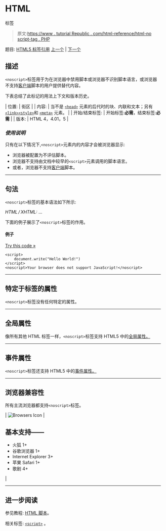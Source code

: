 # HTML

<noscript>标签</noscript>

> 原文:[https://www . tutorial Republic . com/html-reference/html-no script-tag . PHP](https://www.tutorialrepublic.com/html-reference/html-noscript-tag.php)

题目: [HTML5 标签引用](html5-tags.php) [上一个](html-noframes-tag.php) | [下一个](html-object-tag.php)

## 描述

`<noscript>`标签用于为在浏览器中禁用脚本或浏览器不识别脚本语言，或浏览器不支持[客户端](../definitions.php#client-side)脚本的用户提供替代内容。

下表总结了此标记的用法上下文和版本历史。

| 位置: | 街区 |
| 内容: | 当不是 [`<head>`](html-head-tag.php) 元素的后代时的块、内联和文本；另有[`<link>`](html-link-tag.php)[`<style>`](html-style-tag.php)和 [`<meta>`](html-meta-tag.php) 元素。 |
| 开始/结束标签: | 开始标签:**必需**，结束标签:**必需** |
| 版本: | HTML 4，4.01，5 |

### *使用说明*

只有在以下情况下,`<noscript>`元素内的内容才会被浏览器显示:

*   浏览器被配置为不评估脚本。
*   浏览器不支持由文档中较早的`<script>`元素调用的脚本语言。
*   或者，浏览器不支持[客户端](../definitions.php#client-side)脚本。

* * *

## 句法

`<noscript>`标签的基本语法如下所示:

*HTML / XHTML:* <noscript> ... </noscript>

下面的例子展示了`<noscript>`标签的作用。

#### 例子

[Try this code »](../codelab.php?topic=html&file=noscript-tag "Try this code using online Editor")

```
<script>
    document.write("Hello World!")
</script>
<noscript>Your browser does not support JavaScript!</noscript>
```

* * *

## 特定于标签的属性

`<noscript>`标签没有任何特定的属性。

* * *

## 全局属性

像所有其他 HTML 标签一样，`<noscript>`标签支持 HTML5 中的[全局属性。](html5-global-attributes.php)

* * *

## 事件属性

`<noscript>`标签还支持 HTML5 中的[事件属性。](html5-event-attributes.php)

* * *

## 浏览器兼容性

所有主流浏览器都支持`<noscript>`标签。

| ![Browsers Icon](../Images/e9331123c77668c1832e541c2fca1002.png) | 

## 基本支持——

*   火狐 1+
*   谷歌浏览器 1+
*   Internet Explorer 3+
*   苹果 Safari 1+
*   歌剧 4+

 |

* * *

## 进一步阅读

参见教程: [HTML 脚本](../html-tutorial/html-scripts.php)。

相关标签: [`<script>`](html-script-tag.php) 。